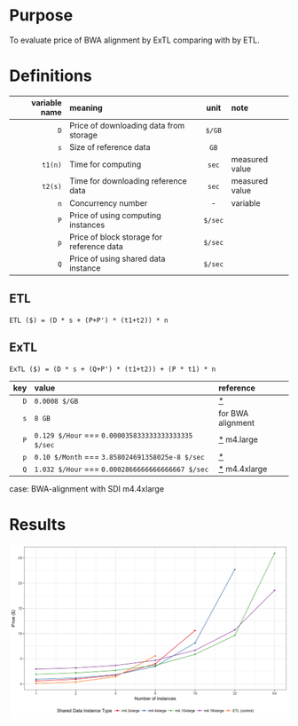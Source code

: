 # Purpose

To evaluate price of BWA alignment by ExTL comparing with by ETL.

# Definitions

| variable name | meaning | unit | note |
|----:|:-----|:------:|:-------|
| `D` | Price of downloading data from storage | `$/GB` | |
| `s` | Size of reference data | `GB` | |
| `t1(n)` | Time for computing | `sec` | measured value |
| `t2(s)` | Time for downloading reference data | `sec` | measured value |
| `n` | Concurrency number | - | variable |
| `P` | Price of using computing instances | `$/sec` | |
| `p` | Price of block storage for reference data | `$/sec` | |
| `Q` | Price of using shared data instance | `$/sec` | |

## ETL

```
ETL ($) = (D * s + (P+P') * (t1+t2)) * n
```

## ExTL

```
ExTL ($) = (D * s + (Q+P') * (t1+t2)) + (P * t1) * n
```

| key | value | reference |
|---:|:----|:----|
| `D` | `0.0008 $/GB` | [*](https://aws.amazon.com/s3/pricing/) |
| `s` | `8 GB` | for BWA alignment |
| `P` | `0.129 $/Hour` === `0.000035833333333333335 $/sec` | [*](https://aws.amazon.com/ec2/pricing/on-demand/) m4.large |
| `p` | `0.10 $/Month` === `3.858024691358025e-8 $/sec` | [*](https://aws.amazon.com/ebs/pricing/) |
| `Q` | `1.032 $/Hour` === `0.0002866666666666667 $/sec` | [*](https://aws.amazon.com/ec2/pricing/on-demand/) m4.4xlarge |

case: BWA-alignment with SDI m4.4xlarge

# Results

![](./figure.png)
